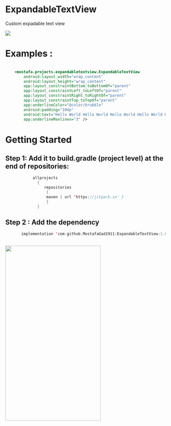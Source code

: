 # ExpandableTextView


Custom expadable text view

[![](https://jitpack.io/v/MostafaGad1911/ExpandableTextView.svg)](https://jitpack.io/#MostafaGad1911/ExpandableTextView)


# Examples :
``` xml 
       
    <mostafa.projects.expandabletextview.ExpandableTextView
        android:layout_width="wrap_content"
        android:layout_height="wrap_content"
        app:layout_constraintBottom_toBottomOf="parent"
        app:layout_constraintLeft_toLeftOf="parent"
        app:layout_constraintRight_toRightOf="parent"
        app:layout_constraintTop_toTopOf="parent"
        app:underlineColor="@color/brubble"
        android:padding="10dp"
        android:text="Hello World Hello World Hello World Hello World Hello World Hello World Hello World Hello World Hello World Hello World Hello World Hello World Hello           World Hello World Hello World Hello World Hello World Hello World Hello World Hello World Hello World Hello World Hello World Hello World Hello World Hello World             Hello World Hello World Hello World Hello World Hello World Hello World Hello World Hello World Hello World Hello World Hello World Hello World Hello World Hello             World"
        app:underlineMaxlines="3" />

```


# Getting Started 
## Step 1: Add it to build.gradle (project level) at the end of repositories:

 ``` kotlin  
             allprojects 
               {
	              repositories 
		           {	
			       maven { url 'https://jitpack.io' }
		           }  
	           }
```          
        

## Step 2 : Add the dependency
 ``` kotlin  
        implementation 'com.github.MostafaGad1911:ExpandableTextView:1.0.0'
        
```         


 <img src="https://user-images.githubusercontent.com/25991597/126050696-ee85fbb5-0368-4e42-bfe8-fe92ae6b9c1c.gif"  width="300" height="550"   />
	   
